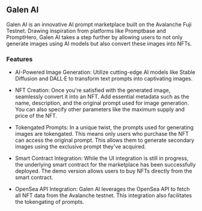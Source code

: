 ## Galen AI

Galen AI is an innovative AI prompt marketplace built on the Avalanche Fuji Testnet. Drawing inspiration from platforms like Promptbase and PromptHero, Galen AI takes a step further by allowing users to not only generate images using AI models but also convert these images into NFTs.

### Features
- AI-Powered Image Generation: Utilize cutting-edge AI models like Stable Diffusion and DALL·E to transform text prompts into captivating images.

- NFT Creation: Once you're satisfied with the generated image, seamlessly convert it into an NFT. Add essential metadata such as the name, description, and the original prompt used for image generation. You can also specify other parameters like the maximum supply and price of the NFT.

- Tokengated Prompts: In a unique twist, the prompts used for generating images are tokengated. This means only users who purchase the NFT can access the original prompt. This allows them to generate secondary images using the exclusive prompt they've acquired.

- Smart Contract Integration: While the UI integration is still in progress, the underlying smart contract for the marketplace has been successfully deployed. The demo version allows users to buy NFTs directly from the smart contract.

- OpenSea API Integration: Galen AI leverages the OpenSea API to fetch all NFT data from the Avalanche testnet. This integration also facilitates the tokengating of prompts.
